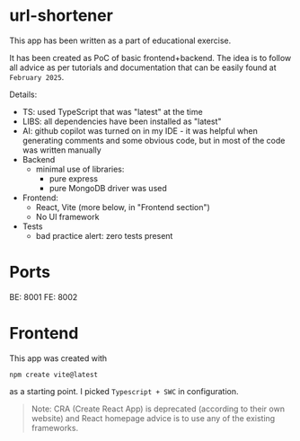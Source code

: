 # url-shortener

This app has been written as a part of educational exercise.

It has been created as PoC of basic frontend+backend. The idea is to follow all  advice as per tutorials and documentation that can be easily found at `February 2025`. 

Details:
- TS: used TypeScript that was "latest" at the time
- LIBS: all dependencies have been installed as "latest"
- AI: github copilot was turned on in my IDE - it was helpful when generating comments and some obvious code, but in most of the code was written manually
- Backend
  - minimal use of libraries: 
    - pure express
    - pure MongoDB driver was used
- Frontend: 
  - React, Vite (more below, in "Frontend section")
  - No UI framework
- Tests
  - bad practice alert: zero tests present

# Ports

BE: 8001
FE: 8002

# Frontend

This app was created with 
```
npm create vite@latest
```
as a starting point.
I picked `Typescript + SWC` in configuration.

> Note: CRA (Create React App) is deprecated (according to their own website) and React homepage advice is to use any of the existing frameworks.
